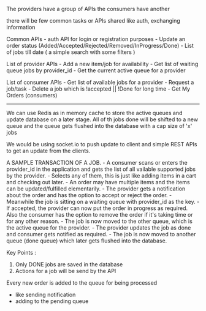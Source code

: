 The providers have a group of APIs
the consumers have another

there will be few common tasks or APIs shared like auth, exchanging information

Common APIs
    - auth API for login or registration purposes
    - Update an order status (Added/Accepted/Rejected/Removed/InProgress/Done)
    - List of jobs till date ( a simple search with some filters )

List of provider APIs
    - Add a new item/job for availability
    - Get list of waiting queue jobs by provider_id
    - Get the current active queue for a provider

List of consumer APIs
    - Get list of available jobs for a provider
    - Request a job/task
    - Delete a job which is !accepted || !Done for long time
    - Get My Orders (consumers)

*********************************************************************************

We can use Redis as in memory cache to store the active queues and update database on a later stage.
All of th jobs done will be shifted to a new queue and the queue gets flushed into the database with a cap size of 'x' jobs

We would be using socket.io to push update to client and simple REST APIs to get an update from the clients.


A SAMPLE TRANSACTION OF A JOB.
    - A consumer scans or enters the provider_id in the application and gets the list of all       vailable supported jobs by the provider.
    - Selects any of them, this is just like adding items in a cart and checking out later.
    - An order may have multiple items and the items can be updated/fulfilled elementarily.
    - The provider gets a notification about the order and has the option to accept or reject       the  order.
    - Meanwhile the job is sitting on a waiting queue with provider_id as the key.
    - If accepted, the provider can now put the order in progress as required. Also the             consumer has the option to remove the order if it's taking time or for any other reason.
    - The job is now moved to the other queue, which is the active queue for the provider.
    - The provider updates the job as done and consumer gets notified as required.
    - The job is now moved to another queue (done queue) which later gets flushed into the          database.



Key Points : 
 1. Only DONE jobs are saved in the database
 2. Actions for a job will be send by the API

Every new order is added to the queue for being processed
 - like sending notification
 - adding to the pending queue
 